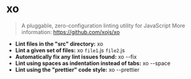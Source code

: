 # xo
> A pluggable, zero-configuration linting utility for JavaScript
> More information: <https://github.com/xojs/xo>
- **Lint files in the "src" directory:**
xo
- **Lint a given set of files:**
xo `file1`.js `file2`.js
- **Automatically fix any lint issues found:**
xo --fix
- **Lint using spaces as indentation instead of tabs:**
xo --space
- **Lint using the "prettier" code style:**
xo --prettier
